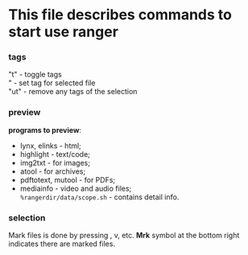 # This file describes commands to start use ranger  
### tags
"t" - toggle tags  
"<tagname> - set tag for selected file  
"ut" - remove any tags of the selection  

### preview
__programs to preview__:  
+ lynx, elinks - html;  
+ highlight - text/code;  
+ img2txt - for images;  
+ atool - for archives;  
+ pdftotext, mutool - for PDFs;  
+ mediainfo - video and audio files;  
`%rangerdir/data/scope.sh` - contains detail info.  

### selection
Mark files is done by pressing <Space>, v, etc. __Mrk__ symbol
at the bottom right indicates there are marked files.  


